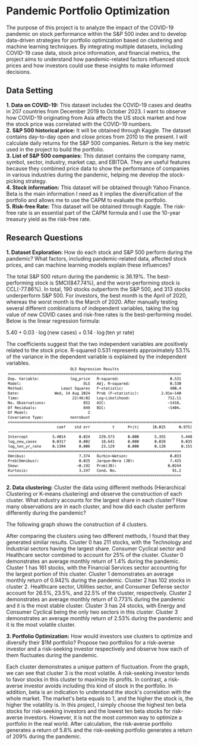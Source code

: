 # Pandemic Portfolio Optimization

The purpose of this project is to analyze the impact of the COVID-19 pandemic on stock performance within the S&P 500 index and to develop data-driven strategies for portfolio optimization based on clustering and machine learning techniques. By integrating multiple datasets, including COVID-19 case data, stock price information, and financial metrics, the project aims to understand how pandemic-related factors influenced stock prices and how investors could use these insights to make informed decisions. 
## Data Setting 

**1. Data on COVID-19:** This dataset includes the COVID-19 cases and deaths in 207 countries from December 2019 to October 2023. I want to observe how COVID-19 originating from Asia affects the US stock market and how the stock price was correlated with the COVID-19 numbers.  
**2. S&P 500 historical price:** It will be obtained through Kaggle. The dataset contains day-to-day open and close prices from 2010 to the present. I will calculate daily returns for the S&P 500 companies. Return is the key metric used in the project to build the portfolio.  
**3. List of S&P 500 companies:** This dataset contains the company name, symbol, sector, industry, market cap, and EBITDA. They are useful features because they combined price data to show the performance of companies in various industries during the pandemic, helping me develop the stock-picking strategy.  
**4. Stock information:** This dataset will be obtained through Yahoo Finance. Beta is the main information I need as it implies the diversification of the portfolio and allows me to use the CAPM to evaluate the portfolio.  
**5. Risk-free Rate:** This dataset will be obtained through Kaggle. The risk-free rate is an essential part of the CAPM formula and I use the 10-year treasury yield as the risk-free rate.

## Research Questions

**1. Dataset Exploration:** How do each stock and S&P 500 perform during the pandemic? What factors, including pandemic-related data, affected stock prices, and can machine learning models explain these influences?  

The total S&P 500 return during the pandemic is 36.19%. The best-performing stock is SMCI(847.74%), and the worst-performing stock is CCL(-77.86%). In total, 190 stocks outperform the S&P 500, and 313 stocks underperform S&P 500. For investors, the best month is the April of 2020, whereas the worst month is the March of 2020. After manually testing several different combinations of independent variables, taking the log value of new COVID cases and risk-free rates is the best-performing model. Below is the linear regression formula:  

$5.40 + 0.03 \cdot \log(\text{new cases}) + 0.14 \cdot \log(\text{ten yr rate})$   

The coefficients suggest that the two independent variables are positively related to the stock price. R-squared 0.531 represents approximately 53.1% of the variance in the dependent variable is explained by the independent variables.  
![OLS-image](OLS-Results.png)


**2. Data clustering:** Cluster the data using different methods (Hierarchical Clustering or K-means clustering) and observe the construction of each cluster. What industry accounts for the largest share in each cluster? How many observations are in each cluster, and how did each cluster perform differently during the pandemic?  

The following graph shows the construction of 4 clusters.  

After comparing the clusters using two different methods, I found that they generated similar results. Cluster 0 has 211 stocks, with the Technology and Industrial sectors having the largest share. Consumer Cyclical sector and Healthcare sector combined to account for 25% of the cluster. Cluster 0 demonstrates an average monthly return of 1.4% during the pandemic. Cluster 1 has 161 stocks, with the Financial Services sector accounting for the largest portion of this cluster. Cluster 1 demonstrates an average monthly return of 0.942% during the pandemic. Cluster 2 has 102 stocks in cluster 2. Healthcare sector, Utilities sector, and Consumer Defense sector account for 26.5%, 23.5%, and 22.5% of the cluster, respectively. Cluster 2 demonstrates an average monthly return of 0.773% during the pandemic and it is the most stable cluster. Cluster 3 has 24 stocks, with Energy and Consumer Cyclical being the only two sectors in this cluster. Cluster 3 demonstrates an average monthly return of 2.53% during the pandemic and it is the most volatile cluster.

**3. Portfolio Optimization:** How would investors use clusters to optimize and diversify their $1M portfolio? Propose two portfolios for a risk-averse investor and a risk-seeking investor respectively and observe how each of them fluctuates during the pandemic.  

Each cluster demonstrates a unique pattern of fluctuation. From the graph, we can see that cluster 3 is the most volatile. A risk-seeking investor tends to favor stocks in this cluster to maximize its profits. In contrast, a risk-averse investor avoids including this kind of stock in the portfolio. In addition, beta is an indication to understand the stock's correlation with the whole market. The market's beta equals to 1, and the higher the stock is, the higher the volatility is. In this project, I simply choose the highest ten beta stocks for risk-seeking investors and the lowest ten beta stocks for risk-averse investors. However, it is not the most common way to optimize a portfolio in the real world. After calculation, the risk-averse portfolio generates a return of 5.8% and the risk-seeking portfolio generates a return of 209% during the pandemic.

